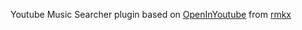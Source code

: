 Youtube Music Searcher plugin based on [OpenInYoutube](https://github.com/rmkx/Plugins/tree/main/OpenInYouTube) from [rmkx](https://github.com/rmkx)
